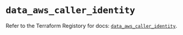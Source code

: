 # `data_aws_caller_identity`

Refer to the Terraform Registory for docs: [`data_aws_caller_identity`](https://registry.terraform.io/providers/hashicorp/aws/5.9.0/docs/data-sources/caller_identity).
